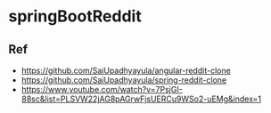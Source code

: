 # springBootReddit

## Ref
- https://github.com/SaiUpadhyayula/angular-reddit-clone
- https://github.com/SaiUpadhyayula/spring-reddit-clone
- https://www.youtube.com/watch?v=7PsjGI-88sc&list=PLSVW22jAG8pAGrwFjsUERCu9WSo2-uEMg&index=1